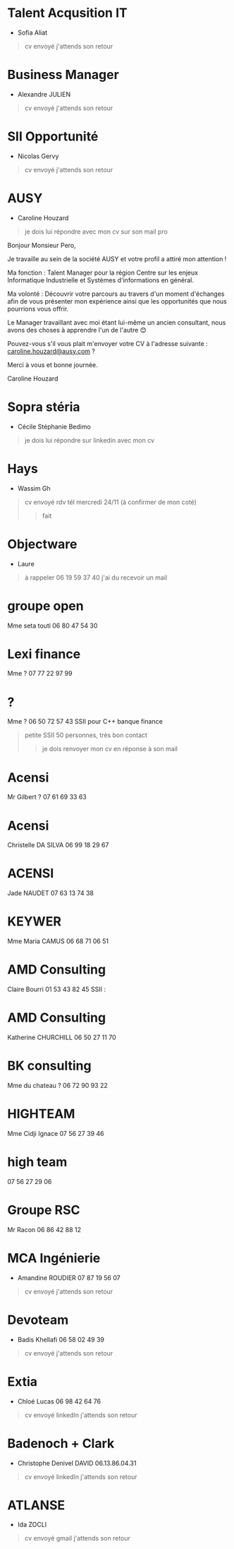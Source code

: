 # Talent Acqusition IT #
* Sofia Aliat
> cv envoyé
> j'attends son retour

# Business Manager #
* Alexandre JULIEN
> cv envoyé
> j'attends son retour


# SII Opportunité #
* Nicolas Gervy
> cv envoyé
> j'attends son retour

# AUSY #
* Caroline Houzard
> je dois lui répondre avec mon cv sur son mail pro

 
Bonjour Monsieur Pero,

Je travaille au sein de la société AUSY et votre profil a attiré mon attention !

Ma fonction : Talent Manager pour la région Centre sur les enjeux Informatique Industrielle et Systèmes d'informations en général.

Ma volonté : Découvrir votre parcours au travers d'un moment d'échanges afin de vous présenter mon expérience ainsi que les opportunités que nous pourrions vous offrir.

Le Manager travaillant avec moi étant lui-même un ancien consultant, nous avons des choses à apprendre l'un de l'autre 😊

Pouvez-vous s'il vous plait m'envoyer votre CV à l'adresse suivante : caroline.houzard@ausy.com ?

Merci à vous et bonne journée.

Caroline Houzard

# Sopra stéria #
* Cécile Stéphanie Bedimo
> je dois lui répondre sur linkedin avec mon cv

# Hays #
* Wassim Gh
> cv envoyé
> rdv tél mercredi 24/11 (à confirmer de mon coté)
> > fait

# Objectware #
* Laure
> à rappeler 06 19 59 37 40
j'ai du recevoir un mail

# groupe open #
Mme seta touti
06 80 47 54 30

# Lexi finance #
Mme ?
07 77 22 97 99


#  ? #
Mme ?
06 50 72 57 43
SSII pour C++ banque finance
> petite SSII 50 personnes, très bon contact
> >je dois renvoyer mon cv en réponse à son mail

# Acensi #
Mr Gilbert ?
07 61 69 33 63

# Acensi #
Christelle DA SILVA
06 99 18 29 67

# ACENSI #
Jade NAUDET
07 63 13 74 38

# KEYWER #
Mme Maria CAMUS
06 68 71 06 51

# AMD Consulting #
Claire Bourri
01 53 43 82 45
SSII : 

# AMD Consulting #
Katherine CHURCHILL
06 50 27 11 70

# BK consulting #
Mme du chateau ?
06 72 90 93 22

# HIGHTEAM #
Mme Cidji Ignace
07 56 27 39 46

# high team #
07 56 27 29 06

# Groupe RSC #
Mr Racon
06 86 42 88 12

# MCA Ingénierie #
* Amandine ROUDIER
07 87 19 56 07
> cv envoyé
> j'attends son retour

# Devoteam #
* Badis Khellafi
06 58 02 49 39
> cv envoyé
> j'attends son retour

# Extia #
* Chloé Lucas
06 98 42 64 76
> cv envoyé linkedIn
> j'attends son retour


# Badenoch + Clark #
* Christophe Denivel DAVID
06.13.86.04.31
> cv envoyé linkedIn
> j'attends son retour

# ATLANSE #
* Ida ZOCLI
> cv envoyé gmail
> j'attends son retour
